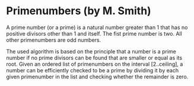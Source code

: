 # Primenumbers (by M. Smith)
A prime number (or a prime) is a natural number greater than 1 that has no positive divisors other than 1 and itself.
The fist prime number is two. All other primenumbers are odd numbers.

The used algorithm is based on the principle that a number is a prime number if no prime divisors can be found that are smaller or equal as its root. Given an ordered list of primenumbers on the interval [2..ceiling], a number can be efficiently checked to be a prime by dividing it by each given primenumber in the list and checking whether the remainder is zero.

